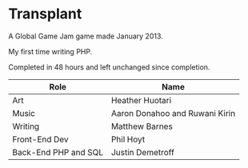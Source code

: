 Transplant
==========

A Global Game Jam game made January 2013. 

My first time writing PHP. 

Completed in 48 hours and left unchanged since completion. 


|Role|Name|
|---|---|
|Art|Heather Huotari|
|Music|Aaron Donahoo and Ruwani Kirin|
|Writing|Matthew Barnes|
|Front-End Dev|Phil Hoyt|
|Back-End PHP and SQL|Justin Demetroff|
